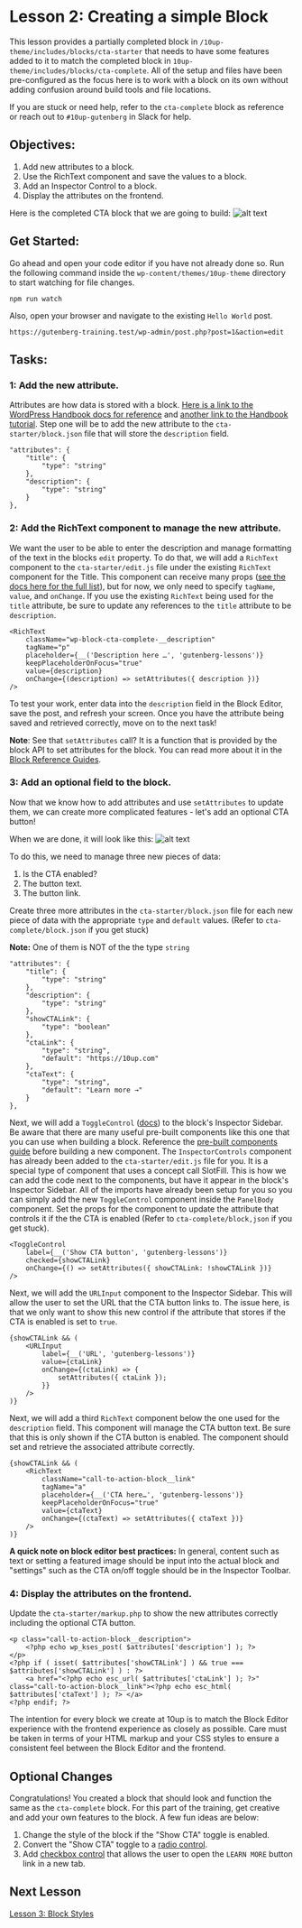 # Lesson 2: Creating a simple Block

This lesson provides a partially completed block in `/10up-theme/includes/blocks/cta-starter` that needs to have some features added to it to match the completed block in `10up-theme/includes/blocks/cta-complete`. All of the setup and files have been pre-configured as the focus here is to work with a block on its own without adding confusion around build tools and file locations.

If you are stuck or need help, refer to the `cta-complete` block as reference or reach out to `#10up-gutenberg` in Slack for help.

## Objectives:

1. Add new attributes to a block.
2. Use the RichText component and save the values to a block.
3. Add an Inspector Control to a block.
4. Display the attributes on the frontend.

Here is the completed CTA block that we are going to build:
![alt text](images/cta-complete.png "The completed CTA block")

## Get Started:
Go ahead and open your code editor if you have not already done so. Run the following command inside the `wp-content/themes/10up-theme` directory to start watching for file changes.
```
npm run watch
```

Also, open your browser and navigate to the existing `Hello World` post.
```
https://gutenberg-training.test/wp-admin/post.php?post=1&action=edit
```

## Tasks:

### 1: Add the new attribute.
Attributes are how data is stored with a block. [Here is a link to the WordPress Handbook docs for reference](https://developer.wordpress.org/block-editor/reference-guides/block-api/block-attributes/) and [another link to the Handbook tutorial](https://developer.wordpress.org/block-editor/handbook/tutorials/create-block/attributes/). Step one will be to add the new attribute to the `cta-starter/block.json` file that will store the `description` field.
```
"attributes": {
	"title": {
		"type": "string"
	},
	"description": {
		"type": "string"
	}
},
```

###  2: Add the RichText component to manage the new attribute.
We want the user to be able to enter the description and manage formatting of the text in the blocks `edit` property. To do that, we will add a `RichText` component to the `cta-starter/edit.js` file under the existing `RichText` component for the Title. This component can receive many props ([see the docs here for the full list](https://github.com/WordPress/gutenberg/tree/trunk/packages/block-editor/src/components/rich-text)), but for now, we only need to specify `tagName`, `value`, and `onChange`. If you use the existing `RichText` being used for the `title` attribute, be sure to update any references to the `title` attribute to be `description`. 
```
<RichText
	className="wp-block-cta-complete-__description"
	tagName="p"
	placeholder={__('Description here …', 'gutenberg-lessons')}
	keepPlaceholderOnFocus="true"
	value={description}
	onChange={(description) => setAttributes({ description })}
/>
```
To test your work, enter data into the `description` field in the Block Editor, save the post, and refresh your screen. Once you have the attribute being saved and retrieved correctly, move on to the next task!

**Note**: See that `setAttributes` call? It is a function that is provided by the block API to set attributes for the block. You can read more about it in the [Block Reference Guides](https://developer.wordpress.org/block-editor/reference-guides/block-api/block-attributes/).

### 3: Add an optional field to the block.
Now that we know how to add attributes and use `setAttributes` to update them, we can create more complicated features - let's add an optional CTA button!

When we are done, it will look like this:
![alt text](images/cta-complete-with-control.png "CTA block with Inspector control")


To do this, we need to manage three new pieces of data:
1. Is the CTA enabled?
2. The button text.
3. The button link.

Create three more attributes in the `cta-starter/block.json` file for each new piece of data with the appropriate `type` and `default` values. (Refer to `cta-complete/block.json` if you get stuck)

**Note:** One of them is NOT of the the type `string`
```
"attributes": {
	"title": {
		"type": "string"
	},
	"description": {
		"type": "string"
	},
	"showCTALink": {
		"type": "boolean"
	},
	"ctaLink": {
		"type": "string",
		"default": "https://10up.com"
	},
	"ctaText": {
		"type": "string",
		"default": "Learn more →"
	}
},
```

Next, we will add a `ToggleControl` ([docs](https://developer.wordpress.org/block-editor/reference-guides/components/toggle-control/)) to the block's Inspector Sidebar. Be aware that there are many useful pre-built components like this one that you can use when building a block. Reference the [pre-built components guide](https://developer.wordpress.org/block-editor/reference-guides/components/) before building a new component. The `InspectorControls` component has already been added to the `cta-starter/edit.js` file for you. It is a special type of component that uses a concept call SlotFill. This is how we can add the code next to the components, but have it appear in the block's Inspector Sidebar. All of the imports have already been setup for you so you can simply add the new `ToggleControl` component inside the `PanelBody` component. Set the props for the component to update the attribute that controls it if the the CTA is enabled (Refer to `cta-complete/block,json` if you get stuck).
```
<ToggleControl
	label={__('Show CTA button', 'gutenberg-lessons')}
	checked={showCTALink}
	onChange={() => setAttributes({ showCTALink: !showCTALink })}
/>
```

Next, we will add the `URLInput` component to the Inspector Sidebar. This will allow the user to set the URL that the CTA button links to. The issue here, is that we only want to show this new control if the attribute that stores if the CTA is enabled is set to `true`. 
```
{showCTALink && (
	<URLInput
		label={__('URL', 'gutenberg-lessons')}
		value={ctaLink}
		onChange={(ctaLink) => {
			setAttributes({ ctaLink });
		}}
	/>
)}
```

Next, we will add a third `RichText` component below the one used for the `description` field. This component will manage the CTA button text. Be sure that this is only shown if the CTA button is enabled. The component should set and retrieve the associated attribute correctly.
```
{showCTALink && (
	<RichText
		className="call-to-action-block__link"
		tagName="a"
		placeholder={__('CTA here…', 'gutenberg-lessons')}
		keepPlaceholderOnFocus="true"
		value={ctaText}
		onChange={(ctaText) => setAttributes({ ctaText })}
	/>
)}
```

__A quick note on block editor best practices:__ In general, content such as text or setting a featured image should be input into the actual block and "settings" such as the CTA on/off toggle should be in the Inspector Toolbar.

### 4: Display the attributes on the frontend.

Update the `cta-starter/markup.php` to show the new attributes correctly including the optional CTA button.
```
<p class="call-to-action-block__description">
	<?php echo wp_kses_post( $attributes['description'] ); ?>
</p>
<?php if ( isset( $attributes['showCTALink'] ) && true === $attributes['showCTALink'] ) : ?>
	<a href="<?php echo esc_url( $attributes['ctaLink'] ); ?>" class="call-to-action-block__link"><?php echo esc_html( $attributes['ctaText'] ); ?> </a>
<?php endif; ?>
```
The intention for every block we create at 10up is to match the Block Editor experience with the frontend experience as closely as possible. Care must be taken in terms of your HTML markup and your CSS styles to ensure a consistent feel between the Block Editor and the frontend.


## Optional Changes

Congratulations! You created a block that should look and function the same as the `cta-complete` block. For this part of the training, get creative and add your own features to the block. A few fun ideas are below:

1. Change the style of the block if the "Show CTA" toggle is enabled.
2. Convert the "Show CTA" toggle to a [radio control](https://developer.wordpress.org/block-editor/reference-guides/components/radio-control/).
3. Add [checkbox control](https://developer.wordpress.org/block-editor/reference-guides/components/checkbox-control/) that allows the user to open the `LEARN MORE` button link in a new tab.

## Next Lesson

[Lesson 3: Block Styles](./03-styles.md)
